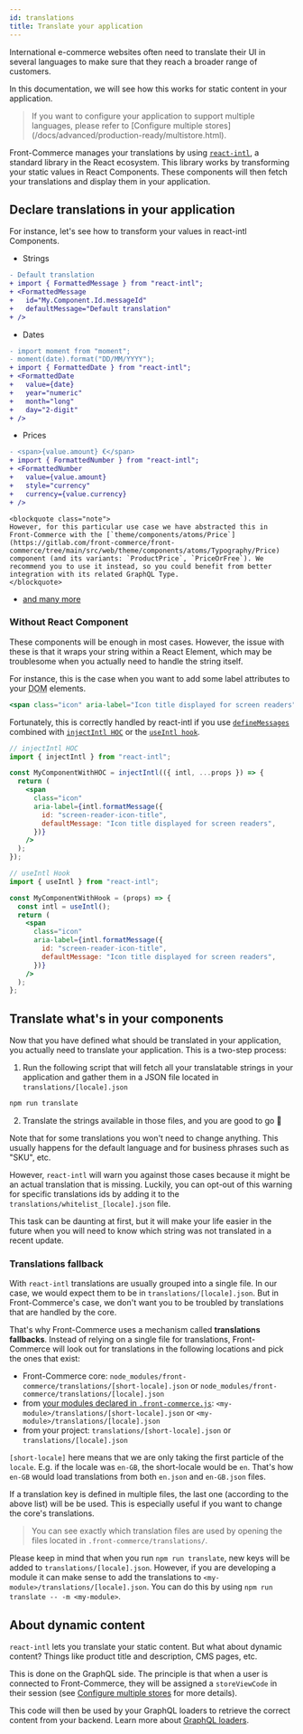 ```yaml
---
id: translations
title: Translate your application
---
```


International e-commerce websites often need to translate their UI in several languages to make sure that they reach a broader range of customers.

In this documentation, we will see how this works for static content in your application.

<blockquote class="note">
If you want to configure your application to support multiple languages, please refer to [Configure multiple stores](/docs/advanced/production-ready/multistore.html).
</blockquote>

Front-Commerce manages your translations by using [`react-intl`](https://github.com/yahoo/react-intl), a standard library in the React ecosystem. This library works by transforming your static values in React Components. These components will then fetch your translations and display them in your application.

## Declare translations in your application

For instance, let's see how to transform your values in react-intl Components.

- Strings

```diff
- Default translation
+ import { FormattedMessage } from "react-intl";
+ <FormattedMessage
+   id="My.Component.Id.messageId"
+   defaultMessage="Default translation"
+ />
```

- Dates

```diff
- import moment from "moment";
- moment(date).format("DD/MM/YYYY");
+ import { FormattedDate } from "react-intl";
+ <FormattedDate
+   value={date}
+   year="numeric"
+   month="long"
+   day="2-digit"
+ />
```

- Prices

```diff
- <span>{value.amount} €</span>
+ import { FormattedNumber } from "react-intl";
+ <FormattedNumber
+   value={value.amount}
+   style="currency"
+   currency={value.currency}
+ />
```

    <blockquote class="note">
    However, for this particular use case we have abstracted this in Front-Commerce with the [`theme/components/atoms/Price`](https://gitlab.com/front-commerce/front-commerce/tree/main/src/web/theme/components/atoms/Typography/Price) component (and its variants: `ProductPrice`, `PriceOrFree`). We recommend you to use it instead, so you could benefit from better integration with its related GraphQL Type.
    </blockquote>

- [and many more](https://formatjs.io/docs/react-intl/components/)

### Without React Component

These components will be enough in most cases. However, the issue with these is that it wraps your string within a React Element, which may be troublesome when you actually need to handle the string itself.

For instance, this is the case when you want to add some label attributes to your <abbr title="Document Object Model">DOM</abbr> elements.

```jsx
<span class="icon" aria-label="Icon title displayed for screen readers" />
```

Fortunately, this is correctly handled by react-intl if you use [`defineMessages`](https://formatjs.io/docs/react-intl/api/#definemessagesdefinemessage) combined with [`injectIntl HOC`](https://formatjs.io/docs/react-intl/upgrade-guide-3x/#new-useintl-hook-as-an-alternative-of-injectintl-hoc) or the [`useIntl hook`](https://formatjs.io/docs/react-intl/api/#useintl-hook).

```jsx
// injectIntl HOC
import { injectIntl } from "react-intl";

const MyComponentWithHOC = injectIntl(({ intl, ...props }) => {
  return (
    <span
      class="icon"
      aria-label={intl.formatMessage({
        id: "screen-reader-icon-title",
        defaultMessage: "Icon title displayed for screen readers",
      })}
    />
  );
});

// useIntl Hook
import { useIntl } from "react-intl";

const MyComponentWithHook = (props) => {
  const intl = useIntl();
  return (
    <span
      class="icon"
      aria-label={intl.formatMessage({
        id: "screen-reader-icon-title",
        defaultMessage: "Icon title displayed for screen readers",
      })}
    />
  );
};
```

## Translate what's in your components

Now that you have defined what should be translated in your application, you actually need to translate your application. This is a two-step process:

1. Run the following script that will fetch all your translatable strings in your application and gather them in a JSON file located in `translations/[locale].json`

```sh
npm run translate
```

2. Translate the strings available in those files, and you are good to go 🙂

Note that for some translations you won't need to change anything. This usually happens for the default language and for business phrases such as "SKU", etc.

However, `react-intl` will warn you against those cases because it might be an actual translation that is missing. Luckily, you can opt-out of this warning for specific translations ids by adding it to the `translations/whitelist_[locale].json` file.

This task can be daunting at first, but it will make your life easier in the future when you will need to know which string was not translated in a recent update.

### Translations fallback

With `react-intl` translations are usually grouped into a single file. In our case, we would expect them to be in `translations/[locale].json`. But in Front-Commerce's case, we don't want you to be troubled by translations that are handled by the core.

That's why Front-Commerce uses a mechanism called **translations fallbacks**. Instead of relying on a single file for translations, Front-Commerce will look out for translations in the following locations and pick the ones that exist:

- Front-Commerce core: `node_modules/front-commerce/translations/[short-locale].json` or `node_modules/front-commerce/translations/[locale].json`
- from [your modules declared in `.front-commerce.js`](/docs/reference/front-commerce-js.html#modules): `<my-module>/translations/[short-locale].json` or `<my-module>/translations/[locale].json`
- from your project: `translations/[short-locale].json` or `translations/[locale].json`

`[short-locale]` here means that we are only taking the first particle of the `locale`. E.g. if the locale was `en-GB`, the short-locale would be `en`. That's how `en-GB` would load translations from both `en.json` and `en-GB.json` files.

If a translation key is defined in multiple files, the last one (according to the above list) will be be used. This is especially useful if you want to change the core's translations.

> You can see exactly which translation files are used by opening the files located in `.front-commerce/translations/`.

Please keep in mind that when you run `npm run translate`, new keys will be added to `translations/[locale].json`. However, if you are developing a module it can make sense to add the translations to `<my-module>/translations/[locale].json`. You can do this by using `npm run translate -- -m <my-module>`.

## About dynamic content

`react-intl` lets you translate your static content. But what about dynamic content? Things like product title and description, CMS pages, etc.

This is done on the GraphQL side. The principle is that when a user is connected to Front-Commerce, they will be assigned a `storeViewCode` in their session (see [Configure multiple stores](/docs/advanced/production-ready/multistore.html) for more details).

This code will then be used by your GraphQL loaders to retrieve the correct content from your backend. Learn more about [GraphQL loaders](/docs/advanced/graphql/slim-down-resolvers-with-loaders.html).
